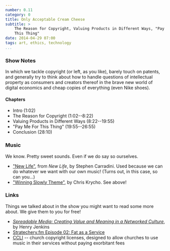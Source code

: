 ```yaml
---
number: 0.11
category: 0
title: Only Acceptable Cream Cheese
subtitle: >
    The Reason for Copyright, Valuing Products in Different Ways, "Pay Me For 
    This Thing"
date: 2014-04-29 07:00
tags: art, ethics, technology
...
```


### Show Notes

In which we tackle copyright (or left, as you like), barely touch on patents,
and generally try to think about how to handle questions of intellectual
property as consumers and creators thereof in the brave new world of digital
economics and cheap copies of everything (even Nike shoes).

#### Chapters

  - Intro (1:02)
  - The Reason for Copyright (1:02--8:22)
  - Valuing Products in Different Ways (8:22--19:55)
  - "Pay Me For This Thing" (19:55--26:55)
  - Conclusion (28:10)

### Music

We know. Pretty sweet sounds. Even if we do say so ourselves.

  - ["New Life"](//themidnightsons.bandcamp.com), from _New Life_, by
    Stephen Carradini. Used because we can do whatever we want with our own
    music! (Turns out, in this case, so can you...)
  - ["Winning Slowly Theme"](//soundcloud.com/chriskrycho/winning-slowly),
    by Chris Krycho. See above!

### Links

Things we talked about in the show you might want to read some more about. We
give them to you for free!

  - [_Spreadable Media: Creating Value and Meaning in a Networked Culture_][hj], by
    Henry Jenkins
  - [Stratechery.fm Episode 02: Fat as a Service][fat]
  - [CCLI] -- church copyright licenses, designed to allow churches to use music
    in their services without paying exorbitant fees

[hj]: //www.amazon.com/Spreadable-Media-Creating-Networked-Postmillennial/dp/0814743501/
[fat]: //stratechery.fm/episode-002-fat-as-a-service-faas/
[CCLI]: //us.ccli.com/licenses-and-services/church-copyright-license/